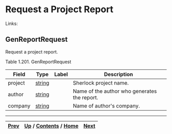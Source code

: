 
# Request a Project Report

Links:

## GenReportRequest

Request a project report.

Table 1.201. GenReportRequest

Field| Type| Label| Description  
---|---|---|---  
project| [string](ch01s11.md "gRPC Scalar Value Types")|  | Sherlock project name.  
author| [string](ch01s11.md "gRPC Scalar Value Types")|  | Name of the author who generates the report.  
company| [string](ch01s11.md "gRPC Scalar Value Types")|  | Name of author's company.  
  
  

* * *

[Prev](ch01s09s06s03.md) | [Up](ch01s09.md) / [Contents](index.md) / [Home](../../index.htm)|  [Next](ch01s09s07s02.md)  
---|---|---

